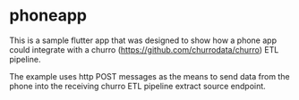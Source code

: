 # phoneapp

This is a sample flutter app that was designed
to show how a phone app could integrate with
a churro (https://github.com/churrodata/churro) 
ETL pipeline.

The example uses http POST messages as the means
to send data from the phone into the receiving
churro ETL pipeline extract source endpoint.

